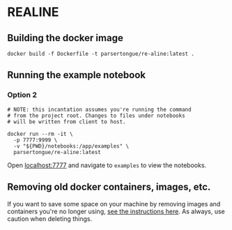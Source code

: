 # REALINE


## Building the docker image

```
docker build -f Dockerfile -t parsertongue/re-aline:latest .
```

## Running the example notebook

### Option 2
```
# NOTE: this incantation assumes you're running the command
# from the project root. Changes to files under notebooks
# will be written from client to host.

docker run --rm -it \
  -p 7777:9999 \
  -v "${PWD}/notebooks:/app/examples" \
  parsertongue/re-aline:latest 
```

Open [localhost:7777](http://localhost:7777) and navigate to `examples` to view the notebooks.


## Removing old docker containers, images, etc.

If you want to save some space on your machine by removing images and containers you're no longer using, [see the instructions here](https://docs.docker.com/config/pruning/).  As always, use caution when deleting things.

